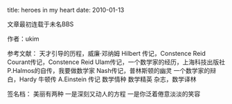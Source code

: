 title: heroes in my heart
date: 2010-01-13

文章最初连载于未名BBS

作者：ukim

参考文献：
天才引导的历程，威廉·邓纳姆
Hilbert 传记，Constence Reid
Courant传记，Constence Reid
Ulam传记，一个数学家的经历，上海科技出版社
P.Halmos的自传，我要做数学家
Nash传记，普林斯顿的幽灵
一个数学家的辩白，Hardy
 牛顿传
A.Einstein 传记
数学情种
数学精英
杂志，数学译林


签名档：
美丽有两种
一是深刻又动人的方程
一是你泛着倦意淡淡的笑容

